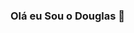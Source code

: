 ### Olá eu Sou o Douglas 👋

<!--
**graeff01/graeff01** is a ✨ _special_ ✨ repository because its `README.md` (this file) appears on your GitHub profile.

Here are some ideas to get you started:

- 🌱 Estudando Analise e desenvolvimento de Sistemas
- 📫 Contate-me no email: Douglasggraeff@icloud.com

<div align="center">
  <a href="https://github.com/graeff01">
  <img height="180em" src="https://github-readme-stats.vercel.app/api?username=graeff01&show_icons=true&theme=dracula&include_all_commits=true&count_private=true"/>
  <img height="180em" src="https://github-readme-stats.vercel.app/api/top-langs/?username=graeff01&layout=compact&langs_count=7&theme=dracula"/>
</div>
